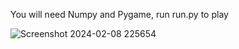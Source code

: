 You will need Numpy and Pygame, 
run run.py to play

![Screenshot 2024-02-08 225654](https://github.com/conormxc/TD-project/assets/58490054/bea9472f-ab1b-4dfc-b98a-0b5b1cddb188)
